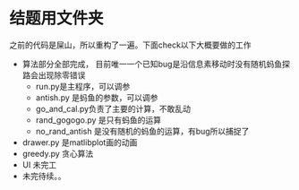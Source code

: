 # 结题用文件夹

之前的代码是屎山，所以重构了一遍。下面check以下大概要做的工作
- 算法部分全部完成， 目前唯一一个已知bug是沿信息素移动时没有随机蚂鱼探路会出现除零错误
  - run.py是主程序，可以调参
  - antish.py 是蚂鱼的参数，可以调参
  - go_and_cal.py负责了主要的计算，不敢乱动
  - rand_gogogo.py 是只有蚂鱼的运算
  - no_rand_antish 是没有随机的蚂鱼的运算，有bug所以捕捉了
- drawer.py 是matlibplot画的动画
- greedy.py 贪心算法
- UI 未完工
- 未完待续。。

